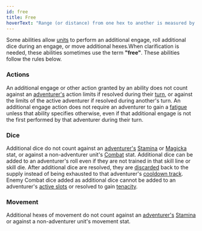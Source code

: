 ```yaml
---
id: free
title: Free
hoverText: "Range (or distance) from one hex to another is measured by counting the number of hexes between those hexes, including the destination hex, regardless of whether those hexes are occupied."
---
```


Some abilities allow [units](/docs/glossary/unit) to perform an additional engage, roll additional dice during an engage, or move additional hexes.When clarification is needed, these abilities sometimes use the term **"free"**. These abilities follow the rules below.

### Actions

An additional engage or other action granted by an ability does not count against an [adventurer's](/docs/glossary/adventurer) action limits if resolved during their [turn](/docs/glossary/turn), or against the limits of the active adventurer if resolved during another's turn. An additional engage action does not require an adventurer to gain a [fatigue](/docs/glossary/fatigue) unless that ability specifies otherwise, even if that additional engage is not the first performed by that adventurer during their turn.

### Dice

Additional dice do not count against an [adventurer's](/docs/glossary/adventurer) [Stamina](/docs/stats/stamina) or [Magicka](/docs/stats/magicka) stat, or against a non-adventurer unit's [Combat](/docs/skill-lines/combat) stat. Additional dice can be added to an adventurer's roll even if they are not trained in that skill line or skill die. After additional dice are resolved, they are [discarded](/docs/glossary/discard) back to the supply instead of being exhausted to that adventurer's [cooldown track](/docs/glossary/cooldown-track). Enemy Combat dice added as additional dice cannot be added to an adventurer's [active slots](/docs/glossary/active-slot) or resolved to gain [tenacity](/docs/glossary/tenacity).

### Movement

Additional hexes of movement do not count against an [adventurer's](/docs/glossary/adventurer) [Stamina](/docs/stats/stamina) or against a non-adventurer unit's movement stat.
